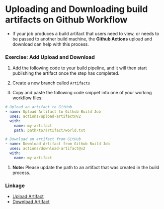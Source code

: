# Uploading and Downloading build artifacts on Github Workflow

- If your job produces a build artifact that users need to view, or needs to be passed to another build machine, the **Github Actions** upload and download can help with this process.

### Exercise: Add Upload and Download
1. Add the following code to your build pipeline, and it will then start publishing the artifact once the step has completed.

1. Create a new branch called `Artifacts`
1. Copy and paste the following code snippet into one of your working workflow files:
```yaml
# Upload an artifact to GitHub
- name: Upload Artifact to Github Build Job
  uses: actions/upload-artifact@v2
  with:
    name: my-artifact
    path: path/to/artifact/world.txt

# Download an artifact from GitHub
- name: Download Artifact from Github Build Job
  uses: actions/download-artifact@v2
  with:
    name: my-artifact
```
1. **Note:** Please update the path to an artifact that was created in the build process.

### Linkage
- [Upload Artifact](https://github.com/actions/upload-artifact)
- [Download Artifact](https://github.com/actions/download-artifact)